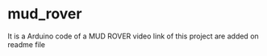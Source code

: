 # mud_rover
It is a Arduino code of a MUD ROVER video link of this project are added on readme file
